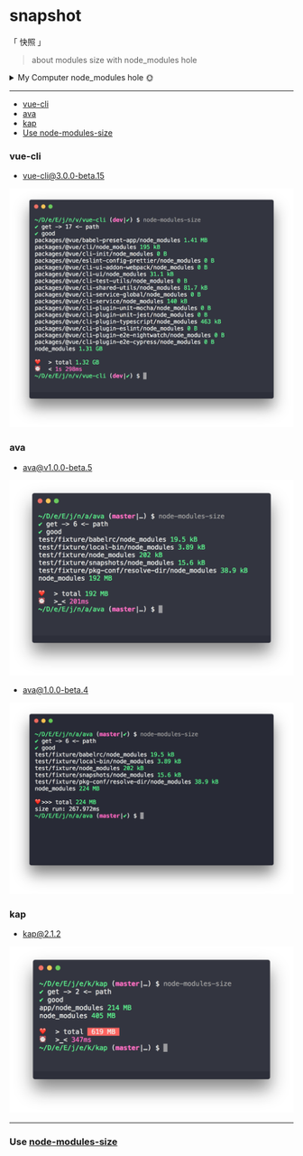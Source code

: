 # snapshot

「 快照 」

> about modules size with node_modules hole

<details>

<summary>
My Computer node_modules hole 🌞
</summary>

![my](./my/my-computer-18-5-31.png)

</details>

---

<!-- START doctoc generated TOC please keep comment here to allow auto update -->
<!-- DON'T EDIT THIS SECTION, INSTEAD RE-RUN doctoc TO UPDATE -->


- [vue-cli](#vue-cli)
- [ava](#ava)
- [kap](#kap)
- [Use  node-modules-size](#use--node-modules-size)

<!-- END doctoc generated TOC please keep comment here to allow auto update -->

### vue-cli

- [vue-cli@3.0.0-beta.15](https://github.com/vuejs/vue-cli/tree/v3.0.0-beta.15)

![vue-cli@3.0.0-beta.15](./vue-cli/vue-cli@3.0.0-beta.15.png)


### ava

- [ava@v1.0.0-beta.5](https://github.com/avajs/ava/tree/v1.0.0-beta.5)

![ava@1.0.0-beta.5](./ava/ava@1.0.0-beta.5.png)

- [ava@1.0.0-beta.4](https://github.com/avajs/ava/tree/v1.0.0-beta.4)

![ava@1.0.0-beta.4](./ava/ava@1.0.0-beta.4.png)


### kap

- [kap@2.1.2](https://github.com/wulkano/kap/tree/v2.1.2)

![kap@2.1.2](./kap/kap@2.1.2.png)


---

### Use  [node-modules-size](https://github.com/chinanf-boy/node-modules-size)